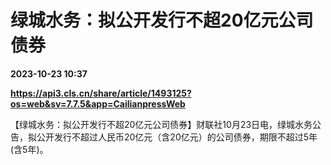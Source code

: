 # 绿城水务：拟公开发行不超20亿元公司债券

**2023-10-23 10:37**

**https://api3.cls.cn/share/article/1493125?os=web&sv=7.7.5&app=CailianpressWeb**

【绿城水务：拟公开发行不超20亿元公司债券】财联社10月23日电，绿城水务公告，拟公开发行不超过人民币20亿元（含20亿元）的公司债券，期限不超过5年(含5年)。